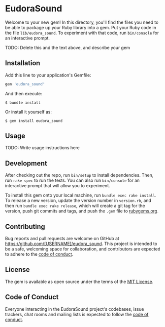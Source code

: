 # EudoraSound

Welcome to your new gem! In this directory, you'll find the files you need to be able to package up your Ruby library into a gem. Put your Ruby code in the file `lib/eudora_sound`. To experiment with that code, run `bin/console` for an interactive prompt.

TODO: Delete this and the text above, and describe your gem

## Installation

Add this line to your application's Gemfile:

```ruby
gem 'eudora_sound'
```

And then execute:

    $ bundle install

Or install it yourself as:

    $ gem install eudora_sound

## Usage

TODO: Write usage instructions here

## Development

After checking out the repo, run `bin/setup` to install dependencies. Then, run `rake spec` to run the tests. You can also run `bin/console` for an interactive prompt that will allow you to experiment.

To install this gem onto your local machine, run `bundle exec rake install`. To release a new version, update the version number in `version.rb`, and then run `bundle exec rake release`, which will create a git tag for the version, push git commits and tags, and push the `.gem` file to [rubygems.org](https://rubygems.org).

## Contributing

Bug reports and pull requests are welcome on GitHub at https://github.com/[USERNAME]/eudora_sound. This project is intended to be a safe, welcoming space for collaboration, and contributors are expected to adhere to the [code of conduct](https://github.com/[USERNAME]/eudora_sound/blob/master/CODE_OF_CONDUCT.md).


## License

The gem is available as open source under the terms of the [MIT License](https://opensource.org/licenses/MIT).

## Code of Conduct

Everyone interacting in the EudoraSound project's codebases, issue trackers, chat rooms and mailing lists is expected to follow the [code of conduct](https://github.com/[USERNAME]/eudora_sound/blob/master/CODE_OF_CONDUCT.md).
